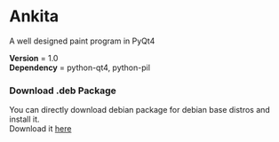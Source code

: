 # Ankita
A well designed paint program in PyQt4

**Version** = 1.0  
**Dependency** = python-qt4, python-pil 


### Download .deb Package
  You can directly download debian package for debian base distros and install it.  
  Download it [here](https://github.com/ksharindam/ankita/releases)  
